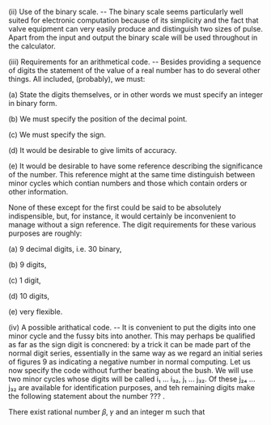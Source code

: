 (ii) Use of the binary scale. -- The binary scale seems
particularly well suited for electronic computation because of its
simplicity and the fact that valve equipment can very easily produce
and distinguish two sizes of pulse. Apart from the input and output
the binary scale will be used throughout in the calculator.

(iii) Requirements for an arithmetical code. -- Besides providing
a sequence of digits the statement of the value of a real number has to
do several other things. All included, (probably), we must:

(a) State the digits themselves, or in other words we must
specify an integer in binary form.

(b) We must specify the position of the decimal point.

(c) We must specify the sign.

(d) It would be desirable to give limits of accuracy.

(e) It would be desirable to have some reference describing the
significance of the number. This reference might at the same time
distinguish between minor cycles which contian numbers and those
which contain orders or other information.

None of these except for the first could be said to be
absolutely indispensible, but, for instance, it would certainly be
inconvenient to manage without a sign reference. The digit
requirements for these various purposes are roughly:

(a) 9 decimal digits, i.e. 30 binary,

(b) 9 digits,

(c) 1 digit,

(d) 10 digits,

(e) very flexible.

(iv) A possible arithatical code. -- It is convenient to put the
digits into one minor cycle and the fussy bits into another. This may
perhaps be qualified as far as the sign digit is concnered: by a trick
it can be made part of the normal digit series, essentially in the same
way as we regard an initial series of figures 9 as indicating a negative
number in normal computing. Let us now specify the code without
further beating about the bush. We will use two minor cycles whose
digits will be called i₁ ... i₃₂, j₁ ... j₃₂. Of these j₂₄ ... j₃₂
are available for identification purposes, and teh remaining digits make
the following statement about the number ??? .

There exist rational number 𝛽, 𝛾 and an integer m such
that

